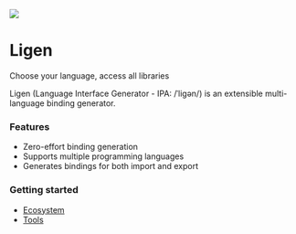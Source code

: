 [![](https://dcbadge.vercel.app/api/server/rzaesS82MT)](https://discord.gg/rzaesS82MT)

# Ligen
Choose your language, access all libraries

Ligen (Language Interface Generator - IPA: /ˈliɡən/) is an extensible multi-language binding generator.

### Features

* Zero-effort binding generation
* Supports multiple programming languages
* Generates bindings for both import and export

### Getting started

* [Ecosystem](./ecosystem/README.md)
* [Tools](./tools/README.md)
